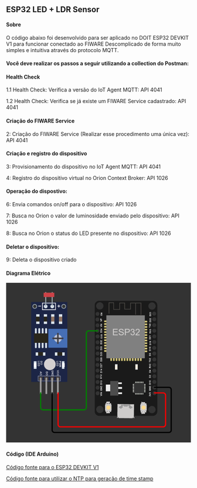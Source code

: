 ## ESP32 LED + LDR Sensor
#### Sobre

O código abaixo foi desenvolvido para ser aplicado no DOIT ESP32 DEVKIT V1 para funcionar conectado ao FIWARE Descomplicado de forma muito simples e intuitiva através do protocolo MQTT. 

#### Você deve realizar os passos a seguir utilizando a collection do Postman:

#### Health Check

1.1 Health Check: Verifica a versão do IoT Agent MQTT: API 4041

1.2 Health Check: Verifica se já existe um FIWARE Service cadastrado: API 4041

#### Criação do FIWARE Service

2: Criação do FIWARE Service (Realizar esse procedimento uma única vez): API 4041

#### Criação e registro do dispositivo

3: Provisionamento do dispositivo no IoT Agent MQTT: API 4041

4: Registro do dispositivo virtual no Orion Context Broker: API 1026

#### Operação do dispostivo:

6: Envia comandos on/off para o dispositivo: API 1026

7: Busca no Orion o valor de luminosidade enviado pelo dispositivo: API 1026

8: Busca no Orion o status do LED presente no dispositivo: API 1026

#### Deletar o dispositivo:

9: Deleta o dispositivo criado

#### Diagrama Elétrico

![](esp32_ldr.png)

#### Código (IDE Arduino)

<a href="fiware_ngsi_mqtt_esp32.ino"> Código fonte para o ESP32 DEVKIT V1</a>

<a href="esp32_ntp.ino"> Código fonte para utilizar o NTP para geração de time stamp</a>

